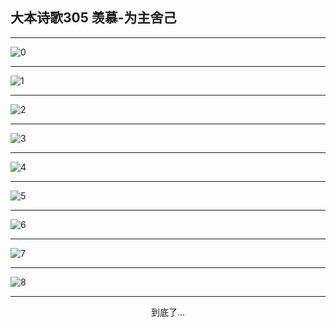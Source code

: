 
## 大本诗歌305 羡慕-为主舍己
        
<div id="aplayer0"></div>

---

<img alt="0" data-original="/data/d0305/0">

---

<img alt="1" data-original="/data/d0305/1">

---

<img alt="2" data-original="/data/d0305/2">

---

<img alt="3" data-original="/data/d0305/3">

---

<img alt="4" data-original="/data/d0305/4">

---

<img alt="5" data-original="/data/d0305/5">

---

<img alt="6" data-original="/data/d0305/6">

---

<img alt="7" data-original="/data/d0305/7">

---

<img alt="8" data-original="/data/d0305/8">

---

<p style="text-align: center">到底了...</p>

<script src="/js/dist-view.js"></script>

<script>
MAIN.id = 'd0305';
        
const ap0 = new APlayer({
    container: document.getElementById('aplayer0'),
    volume: 1,
    loop: 'none',
    preload: 'none',
    audio: [{
        name: '大本诗歌305.mp3',
        artist: '大本诗歌',
        url: 'https://res.wx.qq.com/voice/getvoice?mediaid=MzI0NTk3MDM5M18yMjQ3NDkxMjIz',
        cover: '/favicon'
    }]
});
</script>
